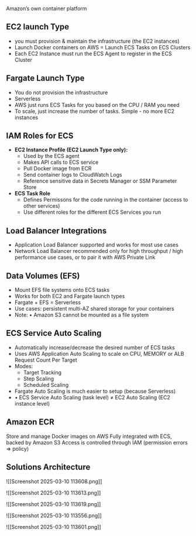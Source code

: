 Amazon’s own container platform

## EC2 launch Type
- you must provision & maintain the infrastructure (the EC2 instances)
- Launch Docker containers on AWS = Launch ECS Tasks on ECS Clusters
- Each EC2 Instance must run the ECS Agent to register in the ECS Cluster

## Fargate Launch Type
- You do not provision the infrastructure
- Serverless
- AWS just runs ECS Tasks for you based on the CPU / RAM you need
- To scale, just increase the number of tasks. Simple - no more EC2 instances
## IAM Roles for ECS

- **EC2 Instance Profile (EC2 Launch Type only):**
	- Used by the ECS agent
	-  Makes API calls to ECS service
	- Pull Docker image from ECR
	- Send container logs to CloudWatch Logs
	- Reference sensitive data in Secrets Manager or SSM Parameter Store
- **ECS Task Role**
	- Defines Permissons for the code running in the container (access to other services)
	- Use different roles for the different ECS Services you run
## Load Balancer Integrations
- Application Load Balancer supported and works for most use cases
- Network Load Balancer recommended only for high throughput / high performance use cases, or to pair it with AWS Private Link

## Data Volumes (EFS)
- Mount EFS file systems onto ECS tasks
- Works for both EC2 and Fargate launch types
- Fargate + EFS = Serverless
- Use cases: persistent multi-AZ shared storage for your containers
- Note: • Amazon S3 cannot be mounted as a file system

## ECS Service Auto Scaling
- Automatically increase/decrease the desired number of ECS tasks
- Uses AWS Application Auto Scaling to scale on CPU, MEMORY or ALB Request Count Per Target 
- Modes:
	- Target Tracking
	- Step Scaling
	- Scheduled Scaling
- Fargate Auto Scaling is much easier to setup (because Serverless)
- • ECS Service Auto Scaling (task level) ≠ EC2 Auto Scaling (EC2 instance level)
## Amazon ECR
Store and manage Docker images on AWS
Fully integrated with ECS, backed by Amazon S3
Access is controlled through IAM (permission errors => policy)
## Solutions Architecture
![[Screenshot 2025-03-10 113608.png]]

![[Screenshot 2025-03-10 113613.png]]

![[Screenshot 2025-03-10 113619.png]]

![[Screenshot 2025-03-10 113556.png]]

![[Screenshot 2025-03-10 113601.png]]